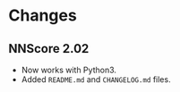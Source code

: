 Changes
=======

NNScore 2.02
------------

* Now works with Python3.
* Added `README.md` and `CHANGELOG.md` files.
